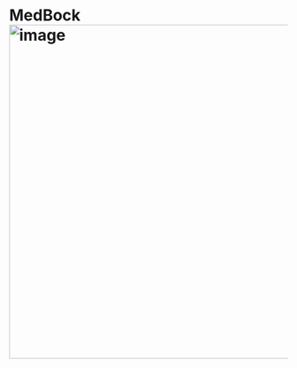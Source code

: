 # MedBock<img width="1350" height="604" alt="image" src="https://github.com/user-attachments/assets/8ad81bad-a1af-4ee5-a7fc-ae7b021349a5" />
